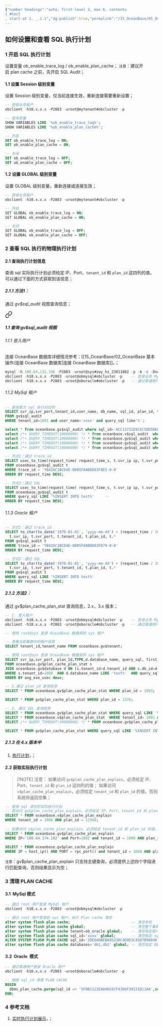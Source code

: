 ```yaml
---
{"number headings":"auto, first-level 3, max 6, contents
{ #toc}
, start-at 1, _.1.1","dg-publish":true,"permalink":"/15_OceanBase/05_OceanBase 性能调优/如何设置和查看 SQL 执行计划/","dgPassFrontmatter":true}
---
```



## 如何设置和查看 SQL 执行计划
### 1 开启 SQL 执行计划
设置变量 ob_enable_trace_log / ob_enable_plan_cache；
`注意`：建议开启 plan cache 之前，先开启 SQL Audit；

#### 1.1 设置 Session 级别变量
设置 Session 级别变量，仅当前连接生效，重新连接需要重新设置；
```sql
-- 登录业务租户
obclient -h10.x.x.x -P2883 -uroot@mytenant#obcluster -p

-- 查询变量
SHOW VARIABLES LIKE '%ob_enable_trace_log%';
SHOW VARIABLES LIKE '%ob_enable_plan_cache%';

-- 开启
SET ob_enable_trace_log = ON;
SET ob_enable_plan_cache = ON;

-- 关闭
SET ob_enable_trace_log = OFF;
SET ob_enable_plan_cache = OFF;
```


#### 1.2 设置 GLOBAL 级别变量
设置 GLOBAL 级别变量，重新连接或连接生效；
```sql
-- 登录业务租户
obclient -h10.x.x.x -P2883 -uroot@mytenant#obcluster -p

-- 开启
SET GLOBAL ob_enable_trace_log = ON;
SET GLOBAL ob_enable_plan_cache = ON;

-- 关闭
SET GLOBAL ob_enable_trace_log = OFF;
SET GLOBAL ob_enable_plan_cache = OFF;
```



### 2 查看 SQL 执行的物理执行计划
#### 2.1 查询执行计划信息
查询 sql 实际执行计划必须给定 IP、Port、`tenant_id` 和 `plan_id` 这四列的值，可以通过下面的方式获取到该信息；
##### 2.1.1 方法1：
通过 *gv$sql_audit* 视图查询信息；

<div class="transclusion internal-embed is-loaded"><a class="markdown-embed-link" href="/15-ocean-base/05-ocean-base/gv-sql-audit/#1-1-gv-sql-audit" aria-label="Open link"><svg xmlns="http://www.w3.org/2000/svg" width="24" height="24" viewBox="0 0 24 24" fill="none" stroke="currentColor" stroke-width="2" stroke-linecap="round" stroke-linejoin="round" class="svg-icon lucide-link"><path d="M10 13a5 5 0 0 0 7.54.54l3-3a5 5 0 0 0-7.07-7.07l-1.72 1.71"></path><path d="M14 11a5 5 0 0 0-7.54-.54l-3 3a5 5 0 0 0 7.07 7.07l1.71-1.71"></path></svg></a><div class="markdown-embed">



##### 1.1 查询 gv$sql_audit 视图
###### 1.1.1 登入用户
连接 OceanBase 数据库详细情况参考：[[15_OceanBase/02_OceanBase 基本操作/连接 OceanBase 数据库\|连接 OceanBase 数据库]]，；
```sql
mysql -h 100.64.132.106 -P2883 -uroot@sys#zwy_hz_23011802 -p -A -c -Doceanbas  -- 需要输入密码，连接集群系统租户
obclient -h10.x.x.x -P2883 -uroot@obmysql#obcluster -p    -- 登录业务 MySql 租户
obclient -h10.x.x.x -P2883 -uroot@oboracle#obcluster -p   -- 通过普通用户登录 Oracle 租户
```

###### 1.1.2 MySql 租户
```sql
-- 查询某次 sql 执行对应的 
SELECT svr_ip,svr_port,tenant_id,user_name, db_name, sql_id, plan_id, type, elapsed_time, execute_time, query_sql 
FROM gv$sql_audit 
WHERE tenant_id=1001 and user_name='xxxx' and query_sql like'%'；

select * from oceanbase.gv$sql_audit where sql_id='ACC13731E9CEC5DD5BE06DE726E9DE6D' limit 5;
select /*+ QUERY_TIMEOUT(10000000) */ * from oceanbase.v$sql_audit  where SQL_ID='EEE062DD3082DFDB90B4F454F95081B8' limit 5\G  
select /*+ QUERY_TIMEOUT(10000000) */ * from oceanbase.gv$sql_audit where SQL_ID='EEE062DD3082DFDB90B4F454F95081B8' limit 5\G  
select /*+ QUERY_TIMEOUT(10000000) */ * from oceanbase.gv$sql_audit where QUERY_SQL LIKE '%tab_1%' limit 5\G  
select /*+ QUERY_TIMEOUT(10000000) */ * from oceanbase.gv$sql_audit where QUERY_SQL = "insert into tab_1(c1,c2) values(20,'20')" limit 5\G  

-- 方式1：通过 trace_id
SELECT usec_to_time(request_time) request_time_s, t.svr_ip ip, t.svr_port port, t.tenant_id, t.plan_id, *
FROM oceanbase.gv$sql_audit t
WHERE trace_id = 'YB42AC1BCD4E-0005F8AB8D83F8E5-0-0'
ORDER BY request_time DESC;

-- 方式2：通过 SQL
SELECT usec_to_time(request_time) request_time_s, t.svr_ip ip, t.svr_port port, t.tenant_id, t.plan_id, *
FROM oceanbase.gv$sql_audit t
WHERE query_sql LIKE '%INSERT INTO test%'     -- 
ORDER BY request_time DESC;
```

###### 1.1.3 Oracle 租户
```sql
-- 方式1：通过 trace_id
SELECT to_char(to_date('1970-01-01', 'yyyy-mm-dd') + (request_time / 1000000 / 86400) + to_number(substr(tz_offset(sessiontimezone), 1, 3)) / 24, 'YYYYMMDD HH24:MI:SS') request_time_s,
  t.svr_ip, t.svr_port, t.tenant_id, t.plan_id, t.*
FROM gv$sql_audit t
WHERE trace_id = 'YB42AC1BCD4E-0005F8AB8D83FD79-0-0'
ORDER BY request_time DESC;

-- 方式2：通过 SQL
SELECT to_char(to_date('1970-01-01', 'yyyy-mm-dd') + (request_time / 1000000 / 86400) + to_number(substr(tz_offset(sessiontimezone), 1, 3)) / 24, 'YYYYMMDD HH24:MI:SS') request_time_s,
  t.svr_ip, t.svr_port, t.tenant_id, t.plan_id, t.*
FROM gv$sql_audit t
WHERE query_sql LIKE '%INSERT INTO test%'
ORDER BY request_time DESC;
```




</div></div>


##### 2.1.2 方法2：
通过 gv$plan_cache_plan_stat 查询信息，2.x，3.x 版本；

```sql
-- 1. 登入租户
obclient -h10.x.x.x -P2883 -uroot@obmysql#obcluster -p    -- 登录业务 MySql 租户
obclient -h10.x.x.x -P2883 -uroot@oboracle#obcluster -p   -- 通过普通用户登录 Oracle 租户
```


```sql
-- 使用 root@sys 登录 OceanBase 数据库的 sys 租户  

-- 查看当前集群中的租户信息  
SELECT tenant_id,tenant_name FROM oceanbase.gv$tenant;  

-- 使用 root@sys 登录 OceanBase 数据库的 sys 租户  
SELECT svr_ip,svr_port, plan_Id,TYPE,d.database_name, query_sql, first_load_time, avg_exe_usec, slow_count,executions, slowest_exe_usec, sql_id  
FROM oceanbase.gv$plan_cache_plan_stat s  
JOIN oceanbase.gv$database d ON (s.tenant_id=d.tenant_id AND s.db_id=d.database_id)  
WHERE s.tenant_id=1008  AND d.database_name LIKE 'test%'  AND query_sql LIKE '%tab_1%'  
ORDER BY avg_exe_usec desc;  
```

```sql
-- 2.通过 plan_id 查询信息
SELECT * FROM oceanbase.gv$plan_cache_plan_stat WHERE plan_id = 1093;

SELECT * FROM gv$plan_cache_plan_stat WHERE plan_id = 1376;
```

```sql
-- 3. 通过 SQL 查询信息
SELECT * FROM oceanbase.gv$plan_cache_plan_stat WHERE query_sql LIKE '%INSERT INTO test%';  -- 通过 SQL
SELECT * FROM oceanbase.v$plan_cache_plan_stat  WHERE tenant_id= 1001 AND STATEMENT LIKE 'insert into tab_1%'  limit 10\G 
SELECT /*+ QUERY_TIMEOUT(10000000) */ * FROM oceanbase.gv$plan_cache_plan_stat WHERE tenant_id= 1008 and statement LIKE '%tab_1%' limit 10\G

SELECT * FROM gv$plan_cache_plan_stat WHERE query_sql LIKE '%INSERT INTO test%';
```


##### 2.1.3 在 4.x 版本中
1. [执行计划](https://www.oceanbase.com/docs/common-oceanbase-database-1000000000033850)，；


#### 2.2 获取实际执行计划

> [!NOTE] 注意：
> 如果访问 `gv$plan_cache_plan_explain`，必须给定 IP、Port、`tenant_id` 和 `plan_id` 这四列的值；
> 如果访问 `v$plan_cache_plan_explain`，必须给定 `tenant_id` 和 `plan_id` 的值，否则系统将返回空集；

```sql
-- 查询 sql 语句的实际执行计划
-- 若访问 gv$plan_cache_plan_explain，必须给定 IP、Port、tenant_id 和 plan_id 这四列的值；  
SELECT * FROM oceanbase.v$plan_cache_plan_explain  
WHERE tenant_id = 1008 AND plan_id = 12568;  
  
-- 如果访问 v$plan_cache_plan_explain，必须给定 tenant_id 和 plan_id 的值，否则系统将返回空集；  
SELECT * FROM oceanbase.gv$plan_cache_plan_explain  
WHERE IP='100.64.174.102' and Port=2882 and tenant_id = 1008 AND plan_id = 12568;  
  
SELECT * FROM oceanbase.gv$plan_cache_plan_explain  
WHERE IP = host_ip() AND PORT = rpc_port() and tenant_id = 1008 AND plan_id = 12568;
```

`注意`：gv$plan_cache_plan_explain 只支持主键查询，必须提供上述四个字段进行匹配查询，否则结果显示为空；

### 3 清理 PLAN CACHE 
#### 3.1  MySql 模式
```sql
-- 通过 root 用户登录 MySql 租户
obclient -h10.x.x.x -P2883 -uroot@obmysql#obcluster -p

-- 通过 root 用户登录到 sys 租户，执行 Plan cache 清空
alter system flush plan cache;                            -- 清空本机
alter system flush plan cache global;                     -- 清空整个集群
alter system flush plan cache tenant=ob_oracle global;    -- 清空指定租户
alter system flush plan cache sql_id='xxxx' global;       -- 清空指定 sqlid 
ALTER SYSTEM FLUSH PLAN CACHE sql_id='2DE6ADBEBA9523DC4D9D3C45D7B9A046' GLOBAL;  -- 根据 sql_id 清理 PLAN CACHE
alter system flush plan cache databases='db1,db2' global; -- 清空指定 DB
```


#### 3.2  Oracle  模式
```sql
-- 通过普通用户登录 Oracle 租户
obclient -h10.x.x.x -P2883 -uroot@oboracle#obcluster -p

-- 根据 sql_id 清理 PLAN CACHE
BEGIN
  dbms_plan_cache.purge(sql_id => '5F0B1122EA84DC6CF43D6F39131D11AA',schema => 'ALVIN',global => true);
END;
```


### 4 参考文档
1. [实时执行计划展示](https://www.oceanbase.com/docs/enterprise-oceanbase-database-cn-10000000000357003)，；


